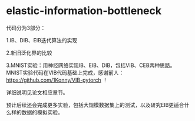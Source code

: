 # elastic-information-bottleneck
代码分为3部分：

1.IB、DIB、EIB迭代算法的实现

2.新旧泛化界的比较

3.MNIST实验：用神经网络实现IB、EIB、DIB，包括VIB、CEB两种思路。
MNIST实验代码在VIB代码基础上完成，感谢前人：https://github.com/1Konny/VIB-pytorch ！

详细说明见论文相应章节。

预计后续还会完成更多实验，包括大规模数据集上的测试，以及研究EIB更适合什么样的数据的模拟实验。

